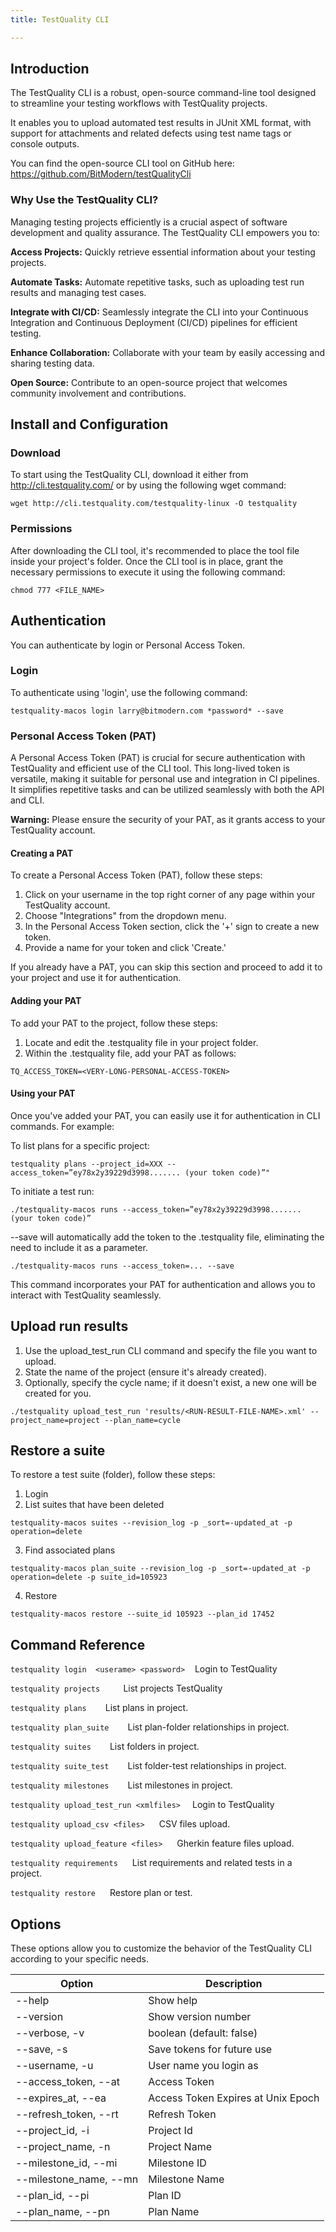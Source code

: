 ```yaml
---
title: TestQuality CLI

---
```

## Introduction

The TestQuality CLI is a robust, open-source command-line tool designed to streamline your testing workflows with TestQuality projects. 

It enables you to upload automated test results in JUnit XML format, with support for attachments and related defects using test name tags or console outputs.

You can find the open-source CLI tool on GitHub here: https://github.com/BitModern/testQualityCli


### Why Use the TestQuality CLI?

Managing testing projects efficiently is a crucial aspect of software development and quality assurance. The TestQuality CLI empowers you to:

**Access Projects:** Quickly retrieve essential information about your testing projects.

**Automate Tasks:** Automate repetitive tasks, such as uploading test run results and managing test cases.

**Integrate with CI/CD:** Seamlessly integrate the CLI into your Continuous Integration and Continuous Deployment (CI/CD) pipelines for efficient testing.

**Enhance Collaboration:** Collaborate with your team by easily accessing and sharing testing data.

**Open Source:** Contribute to an open-source project that welcomes community involvement and contributions.


## Install and Configuration

### Download

To start using the TestQuality CLI, download it either from http://cli.testquality.com/ or by using the following wget command:

`wget http://cli.testquality.com/testquality-linux -O testquality`

### Permissions

After downloading the CLI tool, it's recommended to place the tool file inside your project's folder. Once the CLI tool is in place, grant the necessary permissions to execute it using the following command:

`chmod 777 <FILE_NAME>`

## Authentication

You can authenticate by login or Personal Access Token.

### Login

To authenticate using 'login', use the following command:

`testquality-macos login larry@bitmodern.com *password* --save`

### Personal Access Token (PAT)

A Personal Access Token (PAT) is crucial for secure authentication with TestQuality and efficient use of the CLI tool. This long-lived token is versatile, making it suitable for personal use and integration in CI pipelines. It simplifies repetitive tasks and can be utilized seamlessly with both the API and CLI. 

**Warning:** Please ensure the security of your PAT, as it grants access to your TestQuality account.

#### Creating a PAT

To create a Personal Access Token (PAT), follow these steps:

1. Click on your username in the top right corner of any page within your TestQuality account.
2. Choose "Integrations" from the dropdown menu.
3. In the Personal Access Token section, click the '+' sign to create a new token.
4. Provide a name for your token and click 'Create.'

If you already have a PAT, you can skip this section and proceed to add it to your project and use it for authentication.

#### Adding your PAT

To add your PAT to the project, follow these steps:

1. Locate and edit the .testquality file in your project folder.
2. Within the .testquality file, add your PAT as follows:

`TQ_ACCESS_TOKEN=<VERY-LONG-PERSONAL-ACCESS-TOKEN>`

#### Using your PAT

Once you've added your PAT, you can easily use it for authentication in CLI commands. For example:

To list plans for a specific project:

`testquality plans --project_id=XXX --access_token=”ey78x2y39229d3998....... (your token code)”"
`

To initiate a test run:

`./testquality-macos runs --access_token=”ey78x2y39229d3998....... (your token code)”`

--save will automatically add the token to the .testquality file, eliminating the need to include it as a parameter.

`./testquality-macos runs --access_token=... --save`

This command incorporates your PAT for authentication and allows you to interact with TestQuality seamlessly.

## Upload run results

1. Use the upload_test_run CLI command and specify the file you want to upload.
2. State the name of the project (ensure it's already created).
3. Optionally, specify the cycle name; if it doesn't exist, a new one will be created for you.

`./testquality upload_test_run 'results/<RUN-RESULT-FILE-NAME>.xml' --project_name=project --plan_name=cycle`

## Restore a suite

To restore a test suite (folder), follow these steps:

1. Login
2. List suites that have been deleted

`testquality-macos suites --revision_log -p _sort=-updated_at -p operation=delete`

3. Find associated plans

`testquality-macos plan_suite --revision_log -p _sort=-updated_at -p operation=delete -p suite_id=105923`

4. Restore

`testquality-macos restore --suite_id 105923 --plan_id 17452`

## Command Reference

`testquality login  <userame> <password>`  &nbsp;&nbsp; Login to TestQuality

`testquality projects   `                 &nbsp;&nbsp; List projects TestQuality

`testquality plans  `                     &nbsp;&nbsp; List plans in project.

`testquality plan_suite  `                     &nbsp;&nbsp; List plan-folder relationships in project.

`testquality suites  `               &nbsp;&nbsp;  List folders in project.

`testquality suite_test  `               &nbsp;&nbsp;  List folder-test relationships in project.

`testquality milestones  `               &nbsp;&nbsp;  List milestones in project.

`testquality upload_test_run <xmlfiles> `&nbsp;&nbsp;  Login to TestQuality

`testquality upload_csv <files> `                  &nbsp;&nbsp;   CSV files upload.

`testquality upload_feature <files> `                  &nbsp;&nbsp;   Gherkin feature files upload.

`testquality requirements `                  &nbsp;&nbsp;   List requirements and related tests in a project.

`testquality restore `                  &nbsp;&nbsp;   Restore plan or test.

## Options


These options allow you to customize the behavior of the TestQuality CLI according to your specific needs.


|   Option    	|Description     	|
|---	|---	|
|--help   	|Show help     	|
|--version   	|Show version number     	|
|--verbose, -v   	|boolean (default: false)   	|
|--save, -s   	|Save tokens for future use   	|
|--username, -u   	|User name you login as   	|
|--access_token, --at   	|Access Token   	|
|--expires_at, --ea   	|Access Token Expires at Unix Epoch   	|
|--refresh_token, --rt   	|Refresh Token   	|
|--project_id, -i   	|Project Id   	|
|--project_name, -n   	|Project Name   	|
|--milestone_id, --mi   	|Milestone ID   	|
|--milestone_name, --mn   	|Milestone Name   	|
|--plan_id, --pi   	|Plan ID   	|
|--plan_name, --pn   	|Plan Name   	|


